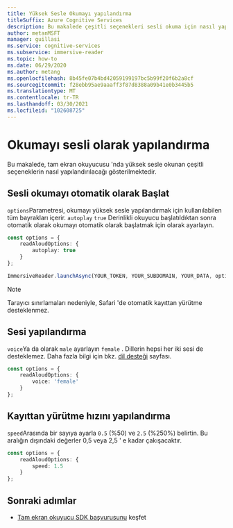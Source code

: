 ```yaml
---
title: Yüksek Sesle Okumayı yapılandırma
titleSuffix: Azure Cognitive Services
description: Bu makalede çeşitli seçenekleri sesli okuma için nasıl yapılandıracağınız gösterilir.
author: metanMSFT
manager: guillasi
ms.service: cognitive-services
ms.subservice: immersive-reader
ms.topic: how-to
ms.date: 06/29/2020
ms.author: metang
ms.openlocfilehash: 8b45fe07b4bd42059199197bc5b99f20f6b2a8cf
ms.sourcegitcommit: f28ebb95ae9aaaff3f87d8388a09b41e0b3445b5
ms.translationtype: MT
ms.contentlocale: tr-TR
ms.lasthandoff: 03/30/2021
ms.locfileid: "102608725"
---
```

# <a name="how-to-configure-read-aloud"></a>Okumayı sesli olarak yapılandırma

Bu makalede, tam ekran okuyucusu 'nda yüksek sesle okunan çeşitli seçeneklerin nasıl yapılandırılacağı gösterilmektedir.

## <a name="automatically-start-read-aloud"></a>Sesli okumayı otomatik olarak Başlat

`options`Parametresi, okumayı yüksek sesle yapılandırmak için kullanılabilen tüm bayrakları içerir. `autoplay` `true` Derinlikli okuyucu başlatıldıktan sonra otomatik olarak okumayı otomatik olarak başlatmak için olarak ayarlayın.

```typescript
const options = {
    readAloudOptions: {
        autoplay: true
    }
};

ImmersiveReader.launchAsync(YOUR_TOKEN, YOUR_SUBDOMAIN, YOUR_DATA, options);
```

> [!NOTE]
> Tarayıcı sınırlamaları nedeniyle, Safari 'de otomatik kayıttan yürütme desteklenmez.

## <a name="configure-the-voice"></a>Sesi yapılandırma

`voice`Ya da olarak `male` ayarlayın `female` . Dillerin hepsi her iki sesi de desteklemez. Daha fazla bilgi için bkz. [dil desteği](./language-support.md) sayfası.

```typescript
const options = {
    readAloudOptions: {
        voice: 'female'
    }
};
```

## <a name="configure-playback-speed"></a>Kayıttan yürütme hızını yapılandırma

`speed`Arasında bir sayıya ayarla `0.5` (%50) ve `2.5` (%250%) belirtin. Bu aralığın dışındaki değerler 0,5 veya 2,5 ' e kadar çakışacaktır.

```typescript
const options = {
    readAloudOptions: {
        speed: 1.5
    }
};
```

## <a name="next-steps"></a>Sonraki adımlar

* [Tam ekran okuyucu SDK başvurusunu](./reference.md) keşfet